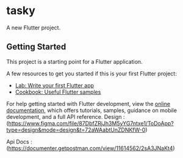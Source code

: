 # tasky

A new Flutter project.

## Getting Started

This project is a starting point for a Flutter application.

A few resources to get you started if this is your first Flutter project:

- [Lab: Write your first Flutter app](https://docs.flutter.dev/get-started/codelab)
- [Cookbook: Useful Flutter samples](https://docs.flutter.dev/cookbook)

For help getting started with Flutter development, view the
[online documentation](https://docs.flutter.dev/), which offers tutorials,
samples, guidance on mobile development, and a full API reference.
Design :
(https://www.figma.com/file/87DbfZRjJh3M5yYG7ntxe1/ToDoApp?type=design&mode=design&t=72aWAabtUnZDNKfW-0)

Api Docs :
(https://documenter.getpostman.com/view/11614562/2sA3JNaKt4)